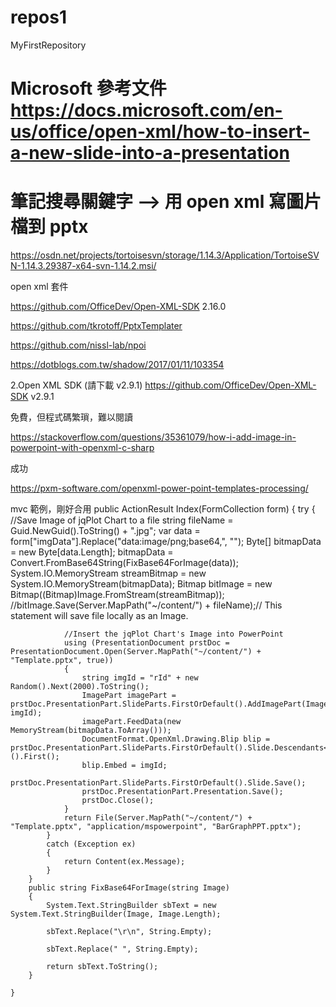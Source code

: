 # repos1
MyFirstRepository

Microsoft 參考文件
https://docs.microsoft.com/en-us/office/open-xml/how-to-insert-a-new-slide-into-a-presentation
======================================================
筆記搜尋關鍵字 --> 用 open xml 寫圖片檔到 pptx
======================================================

https://osdn.net/projects/tortoisesvn/storage/1.14.3/Application/TortoiseSVN-1.14.3.29387-x64-svn-1.14.2.msi/

open xml 套件

https://github.com/OfficeDev/Open-XML-SDK
2.16.0

https://github.com/tkrotoff/PptxTemplater

https://github.com/nissl-lab/npoi

https://dotblogs.com.tw/shadow/2017/01/11/103354

2.Open XML SDK (請下載 v2.9.1) 
https://github.com/OfficeDev/Open-XML-SDK   v2.9.1

免費，但程式碼繁瑣，難以閱讀

https://stackoverflow.com/questions/35361079/how-i-add-image-in-powerpoint-with-openxml-c-sharp 

成功

https://pxm-software.com/openxml-power-point-templates-processing/



mvc 範例，剛好合用
public ActionResult Index(FormCollection form)
        {
            try
            {
                //Save Image of jqPlot Chart to a file
                string fileName = Guid.NewGuid().ToString() + ".jpg";
                var data = form["imgData"].Replace("data:image/png;base64,", "");
                Byte[] bitmapData = new Byte[data.Length];
                bitmapData = Convert.FromBase64String(FixBase64ForImage(data));
                System.IO.MemoryStream streamBitmap = new System.IO.MemoryStream(bitmapData);
                Bitmap bitImage = new Bitmap((Bitmap)Image.FromStream(streamBitmap));
                //bitImage.Save(Server.MapPath("~/content/") + fileName);// This statement will save file locally as an Image.

                //Insert the jqPlot Chart's Image into PowerPoint
                using (PresentationDocument prstDoc = PresentationDocument.Open(Server.MapPath("~/content/") + "Template.pptx", true))
                {
                    string imgId = "rId" + new Random().Next(2000).ToString();
                    ImagePart imagePart = prstDoc.PresentationPart.SlideParts.FirstOrDefault().AddImagePart(ImagePartType.Jpeg, imgId);
                    imagePart.FeedData(new MemoryStream(bitmapData.ToArray()));
                    DocumentFormat.OpenXml.Drawing.Blip blip = prstDoc.PresentationPart.SlideParts.FirstOrDefault().Slide.Descendants<documentformat.openxml.drawing.blip>().First();
                    blip.Embed = imgId;
                    prstDoc.PresentationPart.SlideParts.FirstOrDefault().Slide.Save();
                    prstDoc.PresentationPart.Presentation.Save();
                    prstDoc.Close();
                }
                return File(Server.MapPath("~/content/") + "Template.pptx", "application/mspowerpoint", "BarGraphPPT.pptx");
            }
            catch (Exception ex)
            {
                return Content(ex.Message);
            }
        }
        public string FixBase64ForImage(string Image)
        {
            System.Text.StringBuilder sbText = new System.Text.StringBuilder(Image, Image.Length);

            sbText.Replace("\r\n", String.Empty);

            sbText.Replace(" ", String.Empty);

            return sbText.ToString();
        }

    }
